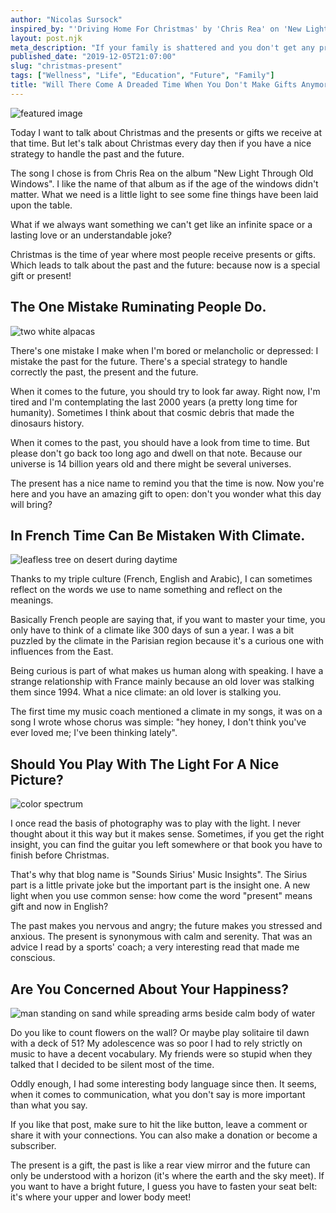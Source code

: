 ```yaml
---
author: "Nicolas Sursock"
inspired_by: "'Driving Home For Christmas' by 'Chris Rea' on 'New Light Through Old Windows'"
layout: post.njk
meta_description: "If your family is shattered and you don't get any presents at the end of year, don't feel depressed. Now is a gift few people can open."
published_date: "2019-12-05T21:07:00"
slug: "christmas-present"
tags: ["Wellness", "Life", "Education", "Future", "Family"]
title: "Will There Come A Dreaded Time When You Don't Make Gifts Anymore?"
---
```


![featured image](https://images.unsplash.com/photo-1467810563316-b5476525c0f9?ixlib=rb-4.0.3&ixid=MnwxMjA3fDB8MHxwaG90by1wYWdlfHx8fGVufDB8fHx8&auto=format&fit=crop)

Today I want to talk about Christmas and the presents or gifts we receive at that time. But let's talk about Christmas every day then if you have a nice strategy to handle the past and the future.

The song I chose is from Chris Rea on the album "New Light Through Old Windows". I like the name of that album as if the age of the windows didn't matter. What we need is a little light to see some fine things have been laid upon the table.

What if we always want something we can't get like an infinite space or a lasting love or an understandable joke?

Christmas is the time of year where most people receive presents or gifts. Which leads to talk about the past and the future: because now is a special gift or present!

## The One Mistake Ruminating People Do.

![two white alpacas](https://images.unsplash.com/photo-1546273703-d2658be9de64?ixlib=rb-4.0.3&ixid=MnwxMjA3fDB8MHxwaG90by1wYWdlfHx8fGVufDB8fHx8&auto=format&fit=crop&q=80&w=800&h=600)

There's one mistake I make when I'm bored or melancholic or depressed: I mistake the past for the future. There's a special strategy to handle correctly the past, the present and the future.

When it comes to the future, you should try to look far away. Right now, I'm tired and I'm contemplating the last 2000 years (a pretty long time for humanity). Sometimes I think about that cosmic debris that made the dinosaurs history.

When it comes to the past, you should have a look from time to time. But please don't go back too long ago and dwell on that note. Because our universe is 14 billion years old and there might be several universes.

The present has a nice name to remind you that the time is now. Now you're here and you have an amazing gift to open: don't you wonder what this day will bring?

## In French Time Can Be Mistaken With Climate.

![leafless tree on desert during daytime](https://images.unsplash.com/photo-1616443586071-cd1f0a65ef5e?ixlib=rb-4.0.3&ixid=MnwxMjA3fDB8MHxwaG90by1wYWdlfHx8fGVufDB8fHx8&auto=format&fit=crop&q=80&w=800&h=600)

Thanks to my triple culture (French, English and Arabic), I can sometimes reflect on the words we use to name something and reflect on the meanings.

Basically French people are saying that, if you want to master your time, you only have to think of a climate like 300 days of sun a year. I was a bit puzzled by the climate in the Parisian region because it's a curious one with influences from the East.

Being curious is part of what makes us human along with speaking. I have a strange relationship with France mainly because an old lover was stalking them since 1994. What a nice climate: an old lover is stalking you.

The first time my music coach mentioned a climate in my songs, it was on a song I wrote whose chorus was simple: "hey honey, I don't think you've ever loved me; I've been thinking lately".

## Should You Play With The Light For A Nice Picture?

![color spectrum](https://images.unsplash.com/photo-1573655349936-de6bed86f839?ixlib=rb-4.0.3&ixid=MnwxMjA3fDB8MHxwaG90by1wYWdlfHx8fGVufDB8fHx8&auto=format&fit=crop&q=80&w=800&h=600)

I once read the basis of photography was to play with the light. I never thought about it this way but it makes sense. Sometimes, if you get the right insight, you can find the guitar you left somewhere or that book you have to finish before Christmas.

That's why that blog name is "Sounds Sirius' Music Insights". The Sirius part is a little private joke but the important part is the insight one. A new light when you use common sense: how come the word "present" means gift and now in English?

The past makes you nervous and angry; the future makes you stressed and anxious. The present is synonymous with calm and serenity. That was an advice I read by a sports' coach; a very interesting read that made me conscious.

## Are You Concerned About Your Happiness?

![man standing on sand while spreading arms beside calm body of water](https://images.unsplash.com/photo-1533228876829-65c94e7b5025?ixlib=rb-4.0.3&ixid=MnwxMjA3fDB8MHxwaG90by1wYWdlfHx8fGVufDB8fHx8&auto=format&fit=crop&q=80&w=800&h=600)

Do you like to count flowers on the wall? Or maybe play solitaire til dawn with a deck of 51? My adolescence was so poor I had to rely strictly on music to have a decent vocabulary. My friends were so stupid when they talked that I decided to be silent most of the time.

Oddly enough, I had some interesting body language since then. It seems, when it comes to communication, what you don't say is more important than what you say.

If you like that post, make sure to hit the like button, leave a comment or share it with your connections. You can also make a donation or become a subscriber.

The present is a gift, the past is like a rear view mirror and the future can only be understood with a horizon (it's where the earth and the sky meet). If you want to have a bright future, I guess you have to fasten your seat belt: it's where your upper and lower body meet! 